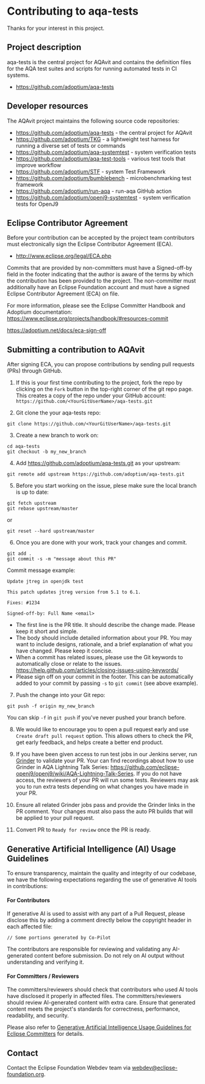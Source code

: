 # Contributing to aqa-tests

Thanks for your interest in this project.

## Project description

aqa-tests is the central project for AQAvit and contains the definition files for the AQA test suites and scripts for running automated tests in CI systems.

* https://github.com/adoptium/aqa-tests

## Developer resources

The AQAvit project maintains the following source code repositories:

* https://github.com/adoptium/aqa-tests - the central project for AQAvit
* https://github.com/adoptium/TKG - a lightweight test harness for running a diverse set of tests or commands
* https://github.com/adoptium/aqa-systemtest - system verification tests
* https://github.com/adoptium/aqa-test-tools - various test tools that improve workflow
* https://github.com/adoptium/STF - system Test Framework
* https://github.com/adoptium/bumblebench - microbenchmarking test framework
* https://github.com/adoptium/run-aqa - run-aqa GitHub action
* https://github.com/adoptium/openj9-systemtest - system verification tests for OpenJ9 

## Eclipse Contributor Agreement

Before your contribution can be accepted by the project team contributors must
electronically sign the Eclipse Contributor Agreement (ECA).

* http://www.eclipse.org/legal/ECA.php

Commits that are provided by non-committers must have a Signed-off-by field in
the footer indicating that the author is aware of the terms by which the
contribution has been provided to the project. The non-committer must
additionally have an Eclipse Foundation account and must have a signed Eclipse
Contributor Agreement (ECA) on file.

For more information, please see the Eclipse Committer Handbook and Adoptium documentation:
https://www.eclipse.org/projects/handbook/#resources-commit

https://adoptium.net/docs/eca-sign-off

## Submitting a contribution to AQAvit

After signing ECA, you can propose contributions by sending pull requests (PRs) through GitHub.

1. If this is your first time contributing to the project, fork the repo by clicking on the `Fork` button in the top-right corner of the git repo page.
This creates a copy of the repo under your GitHub account: `https://github.com/<YourGitUserName>/aqa-tests.git`

2. Git clone the your aqa-tests repo:
```
git clone https://github.com/<YourGitUserName>/aqa-tests.git
```

3. Create a new branch to work on:
```
cd aqa-tests
git checkout -b my_new_branch
```

4. Add https://github.com/adoptium/aqa-tests.git as your upstream:
```
git remote add upstream https://github.com/adoptium/aqa-tests.git
```

5. Before you start working on the issue, plese make sure the local branch is up to date:
```
git fetch upstream
git rebase upstream/master
```
or 
```
git reset --hard upstream/master
```

6. Once you are done with your work, track your changes and commit. 
```
git add .
git commit -s -m "message about this PR"
```

Commit message example:

```
Update jtreg in openjdk test

This patch updates jtreg version from 5.1 to 6.1.

Fixes: #1234

Signed-off-by: Full Name <email>
```

- The first line is the PR title. It should describe the change made. Please keep it short and simple.
- The body should include detailed information about your PR. You may want to include designs, rationale, and a brief explanation of what you have changed. Please keep it concise.
- When a commit has related issues, please use the Git keywords to automatically close or relate to the issues.
https://help.github.com/articles/closing-issues-using-keywords/
- Please sign off on your commit in the footer. This can be automatically added to your commit by passing `-s` to `git commit` (see above example).

7. Push the change into your Git repo:
```
git push -f origin my_new_branch
```

You can skip `-f` in `git push` if you've never pushed your branch before.

8. We would like to encourage you to open a pull request early and use `Create draft pull request` option. This allows others to check the PR, get early feedback, and helps create a better end product.

9. If you have been given access to run test jobs in our Jenkins server, run [Grinder](https://ci.adoptium.net/job/Grinder/) to validate your PR. Your can find recordings about how to use Grinder in AQA Lightning Talk Series: https://github.com/eclipse-openj9/openj9/wiki/AQA-Lightning-Talk-Series.  If you do not have access, the reviewers of your PR will run some tests.  Reviewers may ask you to run extra tests depending on what changes you have made in your PR.

10. Ensure all related Grinder jobs pass and provide the Grinder links in the PR comment. Your changes must also pass the auto PR builds that will be applied to your pull request.

11. Convert PR to `Ready for review` once the PR is ready.


## Generative Artificial Intelligence (AI) Usage Guidelines

To ensure transparency, maintain the quality and integrity of our codebase, we have the following expectations regarding the use of generative AI tools in contributions:

#### For Contributors

If generative AI is used to assist with any part of a Pull Request, please disclose this by adding a comment directly below the copyright header in each affected file:

```
// Some portions generated by Co-Pilot

```

The contributors are responsible for reviewing and validating any AI-generated content before submission. Do not rely on AI output without understanding and verifying it.

#### For Committers / Reviewers

The committers/reviewers should check that contributors who used AI tools have disclosed it properly in affected files.
The committers/reviewers should review AI-generated content with extra care. Ensure that generated content meets the project's standards for correctness, performance, readability, and security.

Please also refer to [Generative Artificial Intelligence Usage Guidelines for Eclipse Committers](https://www.eclipse.org/projects/guidelines/genai/) for details.


## Contact

Contact the Eclipse Foundation Webdev team via webdev@eclipse-foundation.org.
